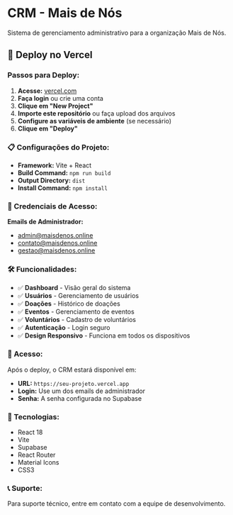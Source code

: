 # CRM - Mais de Nós

Sistema de gerenciamento administrativo para a organização Mais de Nós.

## 🚀 Deploy no Vercel

### Passos para Deploy:

1. **Acesse:** [vercel.com](https://vercel.com)
2. **Faça login** ou crie uma conta
3. **Clique em "New Project"**
4. **Importe este repositório** ou faça upload dos arquivos
5. **Configure as variáveis de ambiente** (se necessário)
6. **Clique em "Deploy"**

### 📋 Configurações do Projeto:

- **Framework:** Vite + React
- **Build Command:** `npm run build`
- **Output Directory:** `dist`
- **Install Command:** `npm install`

### 🔐 Credenciais de Acesso:

**Emails de Administrador:**
- admin@maisdenos.online
- contato@maisdenos.online
- gestao@maisdenos.online

### 🛠️ Funcionalidades:

- ✅ **Dashboard** - Visão geral do sistema
- ✅ **Usuários** - Gerenciamento de usuários
- ✅ **Doações** - Histórico de doações
- ✅ **Eventos** - Gerenciamento de eventos
- ✅ **Voluntários** - Cadastro de voluntários
- ✅ **Autenticação** - Login seguro
- ✅ **Design Responsivo** - Funciona em todos os dispositivos

### 📱 Acesso:

Após o deploy, o CRM estará disponível em:
- **URL:** `https://seu-projeto.vercel.app`
- **Login:** Use um dos emails de administrador
- **Senha:** A senha configurada no Supabase

### 🔧 Tecnologias:

- React 18
- Vite
- Supabase
- React Router
- Material Icons
- CSS3

### 📞 Suporte:

Para suporte técnico, entre em contato com a equipe de desenvolvimento.
